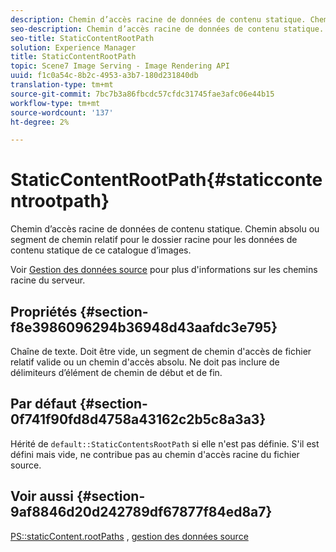 ```yaml
---
description: Chemin d’accès racine de données de contenu statique. Chemin absolu ou segment de chemin relatif pour le dossier racine pour les données de contenu statique de ce catalogue d’images.
seo-description: Chemin d’accès racine de données de contenu statique. Chemin absolu ou segment de chemin relatif pour le dossier racine pour les données de contenu statique de ce catalogue d’images.
seo-title: StaticContentRootPath
solution: Experience Manager
title: StaticContentRootPath
topic: Scene7 Image Serving - Image Rendering API
uuid: f1c0a54c-8b2c-4953-a3b7-180d231840db
translation-type: tm+mt
source-git-commit: 7bc7b3a86fbcdc57cfdc31745fae3afc06e44b15
workflow-type: tm+mt
source-wordcount: '137'
ht-degree: 2%

---
```



# StaticContentRootPath{#staticcontentrootpath}

Chemin d’accès racine de données de contenu statique. Chemin absolu ou segment de chemin relatif pour le dossier racine pour les données de contenu statique de ce catalogue d’images.

Voir [Gestion des données source](../../../../../is-api/image-serving-api-ref/c-configuration-and-administration/c-configuration-and-administration.md#concept-1ec4d9f0e58a430cae045761f1ff9173) pour plus d&#39;informations sur les chemins racine du serveur.

## Propriétés {#section-f8e3986096294b36948d43aafdc3e795}

Chaîne de texte. Doit être vide, un segment de chemin d&#39;accès de fichier relatif valide ou un chemin d&#39;accès absolu. Ne doit pas inclure de délimiteurs d’élément de chemin de début et de fin.

## Par défaut {#section-0f741f90fd8d4758a43162c2b5c8a3a3}

Hérité de `default::StaticContentsRootPath` si elle n&#39;est pas définie. S&#39;il est défini mais vide, ne contribue pas au chemin d&#39;accès racine du fichier source.

## Voir aussi {#section-9af8846d20d242789df67877f84ed8a7}

[PS::staticContent.rootPaths](../../../../../is-api/image-catalog/image-serving-api-ref/c-image-catalog-reference/c-attributes-reference/r-staticcontentrootpath.md#reference-a2b5368d078349828d282357681bb2a5) ,   [gestion des données source](../../../../../is-api/image-serving-api-ref/c-configuration-and-administration/c-configuration-and-administration.md#concept-1ec4d9f0e58a430cae045761f1ff9173)
